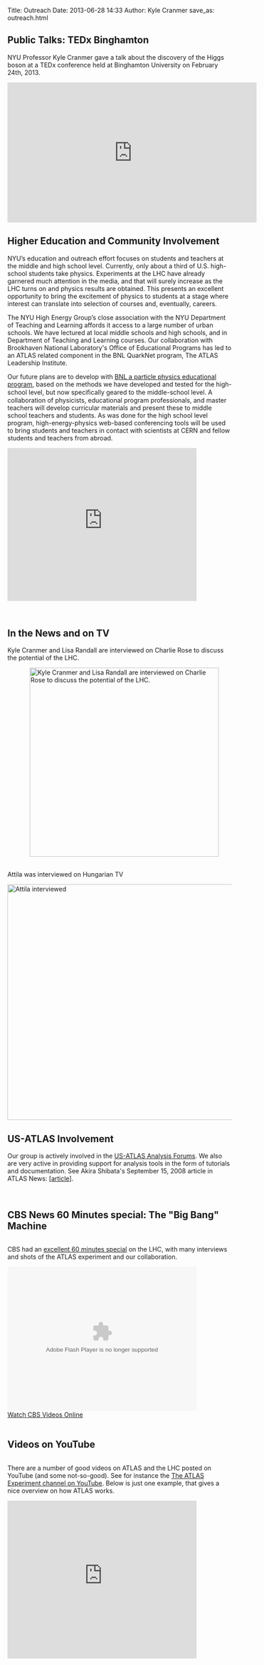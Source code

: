 Title: Outreach
Date: 2013-06-28 14:33
Author: Kyle Cranmer
save_as: outreach.html

<div id="content">


<div id="topic">

  <h2>Public Talks: TEDx Binghamton</h2>

<p>NYU Professor Kyle Cranmer gave a talk about the discovery of the Higgs boson at a TEDx conference held at Binghamton University on February 24th, 2013.
</p>

<iframe width="560" height="315" src="http://www.youtube.com/embed/Pv_DtHuj5Ds" frameborder="0" allowfullscreen></iframe>


<br clear="all" />

<div id="topic">

  <h2>Higher Education and Community Involvement</h2>

<p>NYU’s education and outreach effort focuses on students and teachers at the middle and high school level. Currently, only about a third of U.S. high-school students take physics. Experiments at the LHC have already garnered much attention in the media, and that will surely increase as the LHC turns on and physics results are obtained. This presents an excellent opportunity to bring the excitement of physics to students at a stage where interest can translate into selection of courses and, eventually, careers.
</p>
<p>
The NYU High Energy Group’s close association with the NYU Department of Teaching and Learning 
affords it access to a large number of urban schools. We have lectured at local middle schools and high 
schools, and in Department of Teaching and Learning courses. Our collaboration with Brookhaven National Laboratory's Office of Educational Programs has led to an ATLAS related component in the BNL QuarkNet 
program, The ATLAS Leadership Institute. 
</p>
<p>
Our future plans are to develop with <a href="http://www.bnl.gov/atlas/education.asp 
">BNL a particle physics educational program</a>, based on the methods
we have developed and tested for the high-school level, but now speciﬁcally geared to the middle-school level. 
A collaboration of physicists, educational program professionals, and master teachers will develop curricular materials and present these to middle school teachers and students. As was done for the high school level
program, high-energy-physics web-based conferencing tools will be used to bring students and teachers in 
contact with scientists at CERN and fellow students and teachers from abroad.
</p>

</div>

<object width="425" height="344" align="center"><param name="movie" value="http://www.youtube.com/v/u24ew8kxHek&color1=0xb1b1b1&color2=0xcfcfcf&hl=en_US&feature=player_embedded&fs=1"></param><param name="allowFullScreen" value="true"></param><param name="allowScriptAccess" value="always"></param><embed src="http://www.youtube.com/v/u24ew8kxHek&color1=0xb1b1b1&color2=0xcfcfcf&hl=en_US&feature=player_embedded&fs=1" type="application/x-shockwave-flash" allowfullscreen="true" allowScriptAccess="always" width="425" height="344"></embed></object>



<br clear="all" />

<div id="topic">

  <h2>In the News and on TV</h2>

<p>Kyle Cranmer and Lisa Randall are interviewed on Charlie Rose to discuss the potential of the LHC.</p>
<a href="http://www.charlierose.com/view/interview/10943"><img src="./images/CharlieRose_forweb2.png" width="425" alt="Kyle Cranmer and Lisa Randall are interviewed on Charlie Rose to discuss the potential of the LHC." style="margin-left:50px"></a>

<br clear="all"/>
<br clear="all"/>
<p>Attila was interviewed on Hungarian TV</p>
<a href="http://www.dunatv.hu/musor/videotar?vid=591361"><img src="./images/AttilaInterview.png" width="530" height="530" alt="Attila interviewed"></a>

<br clear="all" />

<div id="topic">

  <h2>US-ATLAS Involvement</h2>

<p>
Our group is actively involved in the  <a href="http://www.usatlas.bnl.gov/twiki/bin/view/AtlasSoftware/AnalysisSupport.html#Analysis_Forums">US-ATLAS Analysis Forums</a>.  We also are very active in providing support for analysis tools in the form of tutorials and documentation.  See Akira Shibata's September 15, 2008 article in ATLAS News: [<a href="http://atlas-service-enews.web.cern.ch/atlas-service-enews/features/features_tutorial.php">article</a>].</p>

</div>



<br clear="all" />
<div id="topic">

  <h2>CBS News 60 Minutes special: The "Big Bang" Machine</h2>
<p style="float:right;">
CBS had an <a href="http://www.cbsnews.com/video/watch/?id=4484053n">excellent 60 minutes special</a> on the LHC, with many interviews and shots of the ATLAS experiment and our collaboration.</p>
<embed src='http://www.cbs.com/thunder/swf30can10cbsnews/rcpHolderCbs-3-4x3.swf' FlashVars='link=http%3A%2F%2Fwww%2Ecbsnews%2Ecom%2Fvideo%2Fwatch%2F%3Fid%3D4484053n&partner=cbssports&vert=News&autoPlayVid=false&releaseURL=http://release.theplatform.com/content.select?pid=Bzk6QZgpQkduSV98d5cpFvSwAr3iH_Uf&name=cbsPlayer&allowScriptAccess=always&wmode=transparent&embedded=y&scale=noscale&rv=n&salign=tl' allowFullScreen='true' width='425' height='324' type='application/x-shockwave-flash' pluginspage='http://www.macromedia.com/go/getflashplayer'></embed><br/><a href='http://www.cbs.com'>Watch CBS Videos Online</a>
</div>

<br clear="all" />
<div id="topic">

  <h2>Videos on YouTube</h2>
<p style="float:right;">
There are a number of good videos on ATLAS and the LHC posted on YouTube (and some not-so-good).  See for instance the  <a href="http://www.youtube.com/user/TheATLASExperiment">The ATLAS Experiment channel on YouTube</a>.  Below is just one example, that gives a nice overview on how ATLAS works.
</p>
  <object width="425" height="355"><param name="movie" value="http://www.youtube.com/v/MzcATqu5NtY&hl=en"></param><param name="wmode" value="transparent"></param><embed src="http://www.youtube.com/v/MzcATqu5NtY&hl=en" type="application/x-shockwave-flash" wmode="transparent" width="425" height="355"></embed></object>
<!--  <object  width="425" height="355"><param name="movie" value="http://www.youtube.com/v/CV8Lw-jcNT4&hl=en"></param><param name="wmode" value="transparent"></param><embed src="http://www.youtube.com/v/CV8Lw-jcNT4&hl=en" type="application/x-shockwave-flash" wmode="transparent" width="425" height="355"></embed></object>-->
</div>

</div>
